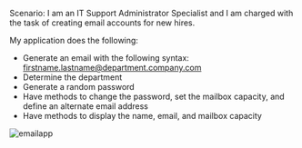 Scenario: I am an IT Support Administrator Specialist and I am
charged with the task of creating email accounts for new hires.

My application does the following:
- Generate an email with the following syntax: firstname.lastname@department.company.com
- Determine the department
- Generate a random password
- Have methods to change the password, set the mailbox capacity, and define an alternate
email address
- Have methods to display the name, email, and mailbox capacity

![emailapp](https://user-images.githubusercontent.com/58711654/108645526-cd7a9000-74bb-11eb-8ca6-c07db15b327c.png)

